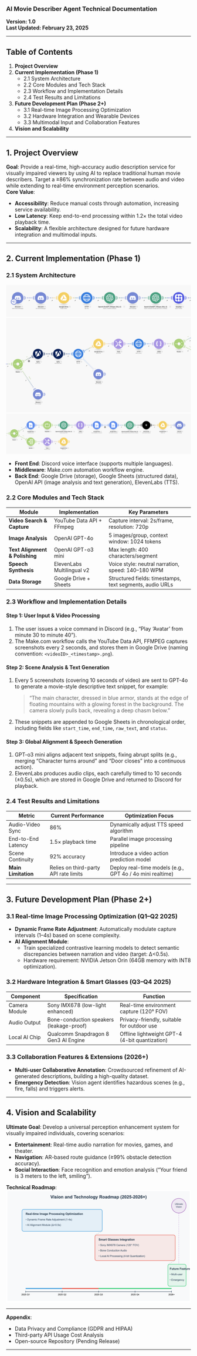 ### AI Movie Describer Agent Technical Documentation

**Version: 1.0**  
**Last Updated: February 23, 2025**

---

## Table of Contents

1. **Project Overview**
2. **Current Implementation (Phase 1)**
   - 2.1 System Architecture
   - 2.2 Core Modules and Tech Stack
   - 2.3 Workflow and Implementation Details
   - 2.4 Test Results and Limitations
3. **Future Development Plan (Phase 2+)**
   - 3.1 Real-time Image Processing Optimization
   - 3.2 Hardware Integration and Wearable Devices
   - 3.3 Multimodal Input and Collaboration Features
4. **Vision and Scalability**

---

## 1. Project Overview

**Goal**: Provide a real-time, high-accuracy audio description service for visually impaired viewers by using AI to replace traditional human movie describers. Target a ≥86% synchronization rate between audio and video while extending to real-time environment perception scenarios.  
**Core Value**:

- **Accessibility**: Reduce manual costs through automation, increasing service availability.
- **Low Latency**: Keep end-to-end processing within 1.2× the total video playback time.
- **Scalability**: A flexible architecture designed for future hardware integration and multimodal inputs.

---

## 2. Current Implementation (Phase 1)

### 2.1 System Architecture

![System Architecture](./images/video_search.png)
![System Architecture](./images/video_preprocessing.png)
![System Architecture](./images/audio_generation.png)

- **Front End**: Discord voice interface (supports multiple languages).
- **Middleware**: Make.com automation workflow engine.
- **Back End**: Google Drive (storage), Google Sheets (structured data), OpenAI API (image analysis and text generation), ElevenLabs (TTS).

### 2.2 Core Modules and Tech Stack

| **Module**                     | **Implementation**         | **Key Parameters**                                       |
| ------------------------------ | -------------------------- | -------------------------------------------------------- |
| **Video Search & Capture**     | YouTube Data API + FFmpeg  | Capture interval: 2s/frame, resolution: 720p             |
| **Image Analysis**             | OpenAI GPT-4o              | 5 images/group, context window: 1024 tokens              |
| **Text Alignment & Polishing** | OpenAI GPT-o3 mini         | Max length: 400 characters/segment                       |
| **Speech Synthesis**           | ElevenLabs Multilingual v2 | Voice style: neutral narration, speed: 140–180 WPM       |
| **Data Storage**               | Google Drive + Sheets      | Structured fields: timestamps, text segments, audio URLs |

### 2.3 Workflow and Implementation Details

#### Step 1: User Input & Video Processing

1. The user issues a voice command in Discord (e.g., “Play ‘Avatar’ from minute 30 to minute 40”).
2. The Make.com workflow calls the YouTube Data API, FFMPEG captures screenshots every 2 seconds, and stores them in Google Drive (naming convention: `<videoID>_<timestamp>.png`).

#### Step 2: Scene Analysis & Text Generation

1. Every 5 screenshots (covering 10 seconds of video) are sent to GPT-4o to generate a movie-style descriptive text snippet, for example:
   > “The main character, dressed in blue armor, stands at the edge of floating mountains with a glowing forest in the background. The camera slowly pulls back, revealing a deep chasm below.”
2. These snippets are appended to Google Sheets in chronological order, including fields like `start_time`, `end_time`, `raw_text`, and `status`.

#### Step 3: Global Alignment & Speech Generation

1. GPT-o3 mini aligns adjacent text snippets, fixing abrupt splits (e.g., merging “Character turns around” and “Door closes” into a continuous action).
2. ElevenLabs produces audio clips, each carefully timed to 10 seconds (±0.5s), which are stored in Google Drive and returned to Discord for playback.

### 2.4 Test Results and Limitations

| **Metric**          | **Current Performance**               | **Optimization Focus**                                    |
| ------------------- | ------------------------------------- | --------------------------------------------------------- |
| Audio-Video Sync    | 86%                                   | Dynamically adjust TTS speed algorithm                    |
| End-to-End Latency  | 1.5× playback time                    | Parallel image processing pipeline                        |
| Scene Continuity    | 92% accuracy                          | Introduce a video action prediction model                 |
| **Main Limitation** | Relies on third-party API rate limits | Deploy real-time models (e.g., GPT 4o / 4o mini realtime) |

---

## 3. Future Development Plan (Phase 2+)

### 3.1 Real-time Image Processing Optimization (Q1–Q2 2025)

- **Dynamic Frame Rate Adjustment**: Automatically modulate capture intervals (1–4s) based on scene complexity.
- **AI Alignment Module**:
  - Train specialized contrastive learning models to detect semantic discrepancies between narration and video (target: Δ<0.5s).
  - Hardware requirement: NVIDIA Jetson Orin (64GB memory with INT8 optimization).

### 3.2 Hardware Integration & Smart Glasses (Q3–Q4 2025)

| **Component** | **Specification**                        | **Function**                                   |
| ------------- | ---------------------------------------- | ---------------------------------------------- |
| Camera Module | Sony IMX678 (low-light enhanced)         | Real-time environment capture (120° FOV)       |
| Audio Output  | Bone-conduction speakers (leakage-proof) | Privacy-friendly, suitable for outdoor use     |
| Local AI Chip | Qualcomm Snapdragon 8 Gen3 AI Engine     | Offline lightweight GPT-4 (4-bit quantization) |

### 3.3 Collaboration Features & Extensions (2026+)

- **Multi-user Collaborative Annotation**: Crowdsourced refinement of AI-generated descriptions, building a high-quality dataset.
- **Emergency Detection**: Vision agent identifies hazardous scenes (e.g., fire, falls) and triggers alerts.

---

## 4. Vision and Scalability

**Ultimate Goal**: Develop a universal perception enhancement system for visually impaired individuals, covering scenarios:

- **Entertainment**: Real-time audio narration for movies, games, and theater.
- **Navigation**: AR-based route guidance (≥99% obstacle detection accuracy).
- **Social Interaction**: Face recognition and emotion analysis (“Your friend is 3 meters to the left, smiling”).

**Technical Roadmap**:  
![Technical Chart](./images/tech_chart.png)

---

**Appendix**:

- Data Privacy and Compliance (GDPR and HIPAA)
- Third-party API Usage Cost Analysis
- Open-source Repository (Pending Release)

---
